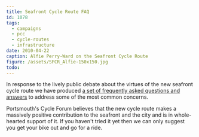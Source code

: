 ```yaml
---
title: Seafront Cycle Route FAQ
id: 1078
tags:
  - campaigns
  - pcc
  - cycle-routes
  - infrastructure
date: 2010-04-22
caption: Alfie Perry-Ward on the Seafront Cycle Route
figure: /assets/SFCR_Alfie-150x150.jpg
todo:
---
```


In response to the lively public debate about the virtues of the new seafront cycle route we have produced [a set of frequently asked questions and answers](/infrastructure/seafront-cycle-route/) to address some of the most common concerns.

Portsmouth's Cycle Forum believes that the new cycle route makes a massively positive contribution to the seafront and the city and is in whole-hearted support of it.  If you haven't tried it yet then we can only suggest you get your bike out and go for a ride.
